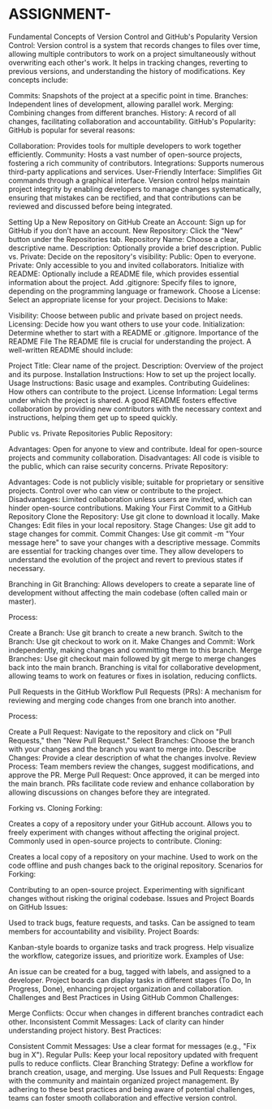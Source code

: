 # ASSIGNMENT-
Fundamental Concepts of Version Control and GitHub's Popularity
Version Control: Version control is a system that records changes to files over time, allowing multiple contributors to work on a project simultaneously without overwriting each other's work. It helps in tracking changes, reverting to previous versions, and understanding the history of modifications. Key concepts include:

Commits: Snapshots of the project at a specific point in time.
Branches: Independent lines of development, allowing parallel work.
Merging: Combining changes from different branches.
History: A record of all changes, facilitating collaboration and accountability.
GitHub's Popularity: GitHub is popular for several reasons:

Collaboration: Provides tools for multiple developers to work together efficiently.
Community: Hosts a vast number of open-source projects, fostering a rich community of contributors.
Integrations: Supports numerous third-party applications and services.
User-Friendly Interface: Simplifies Git commands through a graphical interface.
Version control helps maintain project integrity by enabling developers to manage changes systematically, ensuring that mistakes can be rectified, and that contributions can be reviewed and discussed before being integrated.

Setting Up a New Repository on GitHub
Create an Account: Sign up for GitHub if you don’t have an account.
New Repository: Click the “New” button under the Repositories tab.
Repository Name: Choose a clear, descriptive name.
Description: Optionally provide a brief description.
Public vs. Private: Decide on the repository's visibility:
Public: Open to everyone.
Private: Only accessible to you and invited collaborators.
Initialize with README: Optionally include a README file, which provides essential information about the project.
Add .gitignore: Specify files to ignore, depending on the programming language or framework.
Choose a License: Select an appropriate license for your project.
Decisions to Make:

Visibility: Choose between public and private based on project needs.
Licensing: Decide how you want others to use your code.
Initialization: Determine whether to start with a README or .gitignore.
Importance of the README File
The README file is crucial for understanding the project. A well-written README should include:

Project Title: Clear name of the project.
Description: Overview of the project and its purpose.
Installation Instructions: How to set up the project locally.
Usage Instructions: Basic usage and examples.
Contributing Guidelines: How others can contribute to the project.
License Information: Legal terms under which the project is shared.
A good README fosters effective collaboration by providing new contributors with the necessary context and instructions, helping them get up to speed quickly.

Public vs. Private Repositories
Public Repository:

Advantages:
Open for anyone to view and contribute.
Ideal for open-source projects and community collaboration.
Disadvantages:
All code is visible to the public, which can raise security concerns.
Private Repository:

Advantages:
Code is not publicly visible; suitable for proprietary or sensitive projects.
Control over who can view or contribute to the project.
Disadvantages:
Limited collaboration unless users are invited, which can hinder open-source contributions.
Making Your First Commit to a GitHub Repository
Clone the Repository: Use git clone <repository-url> to download it locally.
Make Changes: Edit files in your local repository.
Stage Changes: Use git add <file> to stage changes for commit.
Commit Changes: Use git commit -m "Your message here" to save your changes with a descriptive message.
Commits are essential for tracking changes over time. They allow developers to understand the evolution of the project and revert to previous states if necessary.

Branching in Git
Branching: Allows developers to create a separate line of development without affecting the main codebase (often called main or master).

Process:

Create a Branch: Use git branch <branch-name> to create a new branch.
Switch to the Branch: Use git checkout <branch-name> to work on it.
Make Changes and Commit: Work independently, making changes and committing them to this branch.
Merge Branches: Use git checkout main followed by git merge <branch-name> to merge changes back into the main branch.
Branching is vital for collaborative development, allowing teams to work on features or fixes in isolation, reducing conflicts.

Pull Requests in the GitHub Workflow
Pull Requests (PRs): A mechanism for reviewing and merging code changes from one branch into another.

Process:

Create a Pull Request: Navigate to the repository and click on "Pull Requests," then "New Pull Request."
Select Branches: Choose the branch with your changes and the branch you want to merge into.
Describe Changes: Provide a clear description of what the changes involve.
Review Process: Team members review the changes, suggest modifications, and approve the PR.
Merge Pull Request: Once approved, it can be merged into the main branch.
PRs facilitate code review and enhance collaboration by allowing discussions on changes before they are integrated.

Forking vs. Cloning
Forking:

Creates a copy of a repository under your GitHub account.
Allows you to freely experiment with changes without affecting the original project.
Commonly used in open-source projects to contribute.
Cloning:

Creates a local copy of a repository on your machine.
Used to work on the code offline and push changes back to the original repository.
Scenarios for Forking:

Contributing to an open-source project.
Experimenting with significant changes without risking the original codebase.
Issues and Project Boards on GitHub
Issues:

Used to track bugs, feature requests, and tasks.
Can be assigned to team members for accountability and visibility.
Project Boards:

Kanban-style boards to organize tasks and track progress.
Help visualize the workflow, categorize issues, and prioritize work.
Examples of Use:

An issue can be created for a bug, tagged with labels, and assigned to a developer.
Project boards can display tasks in different stages (To Do, In Progress, Done), enhancing project organization and collaboration.
Challenges and Best Practices in Using GitHub
Common Challenges:

Merge Conflicts: Occur when changes in different branches contradict each other.
Inconsistent Commit Messages: Lack of clarity can hinder understanding project history.
Best Practices:

Consistent Commit Messages: Use a clear format for messages (e.g., "Fix bug in X").
Regular Pulls: Keep your local repository updated with frequent pulls to reduce conflicts.
Clear Branching Strategy: Define a workflow for branch creation, usage, and merging.
Use Issues and Pull Requests: Engage with the community and maintain organized project management.
By adhering to these best practices and being aware of potential challenges, teams can foster smooth collaboration and effective version control.
